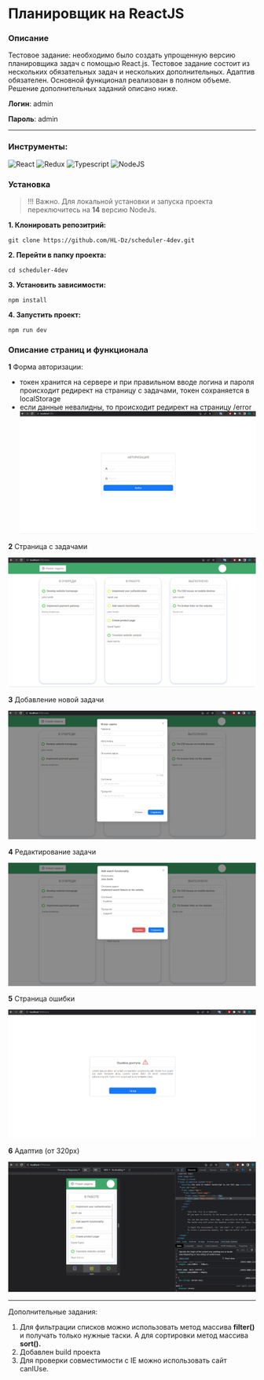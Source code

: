 # Планировщик на ReactJS

### Описание

Тестовое задание: необходимо было создать упрощенную версию планировщика задач с помощью React.js. Тестовое
задание состоит из нескольких обязательных задач и нескольких дополнительных. Адаптив обязателен. Основной функционал реализован в полном объеме. Решение дополнительных заданий описано ниже.

**Логин**: admin

**Пароль**: admin

---

### Инструменты:

![React](https://img.shields.io/badge/-React-090909?style=for-the-badge&logo=React&logoColor=03c2e5)
![Redux](https://img.shields.io/badge/-Redux-090909?style=for-the-badge&logo=redux&logoColor=7b3ebc)
![Typescript](https://img.shields.io/badge/-TypeScript-090909?style=for-the-badge&logo=TypeScript&logoColor=2f74c0)
![NodeJS](https://img.shields.io/badge/-NodeJs-090909?style=for-the-badge&logo=nodejs&logoColor=2f74c0)

### Установка

> !!! Важно. Для локальной установки и запуска проекта переключитесь на **14** версию NodeJs.

**1. Клонировать репозитрий:**

```command
git clone https://github.com/HL-Dz/scheduler-4dev.git
```

**2. Перейти в папку проекта:**

```command
cd scheduler-4dev
```

**3. Установить зависимости:**

```command
npm install
```

**4. Запустить проект:**

```command
npm run dev
```

### Описание страниц и функционала

**1** Форма авторизации:

- токен хранится на сервере и при правильном вводе логина и пароля происходит редирект на страницу с задачами, токен сохраняется в localStorage
- если данные невалидны, то происходит редирект на страницу /error
  ![Авторизация](./src/images/auth.png)

**2** Страница с задачами

![Задачи](./src/images/tasks.png)

**3** Добавление новой задачи

![Новая задача](./src/images/new-task.png)

**4** Редактирование задачи

![Редактирование задачи](./src/images/update-task.png)

**5** Страница ошибки

![Страница ошибки](./src/images/error.png)

**6** Адаптив (от 320px)

![Адаптив](./src/images/responsive.png)

---

Дополнительные задания:

1. Для фильтрации списков можно использовать метод массива **filter()** и получать только нужные таски. А для сортировки метод массива **sort().**
2. Добавлен build проекта
3. Для проверки совместимости с IE можно использовать сайт canIUse.
